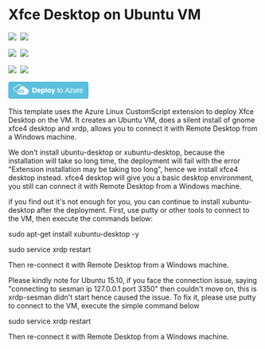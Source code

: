 # Xfce Desktop on Ubuntu VM

<IMG SRC="https://azurequickstartsservice.blob.core.windows.net/badges/ubuntu-desktop-xfce-rdp/PublicLastTestDate.svg" />&nbsp;
<IMG SRC="https://azurequickstartsservice.blob.core.windows.net/badges/ubuntu-desktop-xfce-rdp/PublicDeployment.svg" />&nbsp;

<IMG SRC="https://azurequickstartsservice.blob.core.windows.net/badges/ubuntu-desktop-xfce-rdp/FairfaxLastTestDate.svg" />&nbsp;
<IMG SRC="https://azurequickstartsservice.blob.core.windows.net/badges/ubuntu-desktop-xfce-rdp/FairfaxDeployment.svg" />&nbsp;

<IMG SRC="https://azurequickstartsservice.blob.core.windows.net/badges/ubuntu-desktop-xfce-rdp/BestPracticeResult.svg" />&nbsp;
<IMG SRC="https://azurequickstartsservice.blob.core.windows.net/badges/ubuntu-desktop-xfce-rdp/CredScanResult.svg" />&nbsp;

<a href="https://portal.azure.com/#create/Microsoft.Template/uri/https%3A%2F%2Fraw.githubusercontent.com%2FAzure%2Fazure-quickstart-templates%2Fmaster%2Fubuntu-desktop-xfce-rdp%2Fazuredeploy.json" target="_blank"><img src="https://raw.githubusercontent.com/Azure/azure-quickstart-templates/master/1-CONTRIBUTION-GUIDE/images/deploytoazure.png"/></a>

This template uses the Azure Linux CustomScript extension to deploy Xfce Desktop on the VM. It creates an Ubuntu VM, does a silent install of gnome xfce4 desktop and xrdp, allows you to connect it with Remote Desktop from a Windows machine.

We don't install ubuntu-desktop or xubuntu-desktop, because the installation will take so long time, the deployment will fail with the error "Extension installation may be taking too long", hence we install xfce4 desktop instead. 
xfce4 desktop will give you a basic desktop environment, you still can connect it with Remote Desktop from a Windows machine.

if you find out it's not enough for you, you can continue to install xubuntu-desktop after the deployment. First, use putty or other tools to connect to the VM, then execute the commands below:

sudo apt-get install xubuntu-desktop -y

sudo service xrdp restart

Then re-connect it with Remote Desktop from a Windows machine.




Please kindly note for Ubuntu 15.10, if you face the connection issue, saying "connecting to sesman ip 127.0.0.1 port 3350" then couldn't move on, this is  xrdp-sesman didn't start hence caused the issue. To fix it, please use putty to connect to the VM, execute the simple command below

sudo service xrdp restart

Then re-connect it with Remote Desktop from a Windows machine. 

